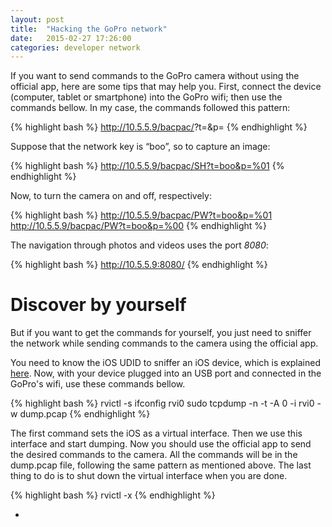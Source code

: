 ```yaml
---
layout: post
title:  "Hacking the GoPro network"
date:   2015-02-27 17:26:00
categories: developer network
---
```

If you want to send commands to the GoPro camera without using the official app,
 here are some tips that may help you. First, connect the device
 (computer, tablet or smartphone) into the GoPro wifi; then use the commands
 bellow. In my case, the commands followed this pattern:

{% highlight bash %}
http://10.5.5.9/bacpac/<command>?t=<key>&p=<command-option>
{% endhighlight %}

Suppose that the network key is “boo”, so to capture an image:

{% highlight bash %}
http://10.5.5.9/bacpac/SH?t=boo&p=%01
{% endhighlight %}

Now, to turn the camera on and off, respectively:

{% highlight bash %}
http://10.5.5.9/bacpac/PW?t=boo&p=%01
http://10.5.5.9/bacpac/PW?t=boo&p=%00
{% endhighlight %}

The navigation through photos and videos uses the port *8080*:

{% highlight bash %}
http://10.5.5.9:8080/
{% endhighlight %}

# Discover by yourself
But if you want to get the commands for yourself, you just need to sniffer
the network while sending commands to the camera using the official
app.

You need to know the iOS UDID to sniffer an iOS device, which is explained
[here](http://whatsmyudid.com).
Now, with your device plugged into an USB port and connected in the GoPro's
wifi, use these commands bellow.

{% highlight bash %}
rvictl -s <UDID>
ifconfig rvi0
sudo tcpdump -n -t -A 0 -i rvi0 -w dump.pcap
{% endhighlight %}

The first command sets the iOS as a virtual interface. Then we use this
interface and start dumping. Now you should use the official app to send
the desired commands to the camera. All the commands will be in the dump.pcap
file, following the same pattern as mentioned above. The last thing to do is
to shut down the virtual interface when you are done.

{% highlight bash %}
rvictl -x <UDID>
{% endhighlight %}

+
